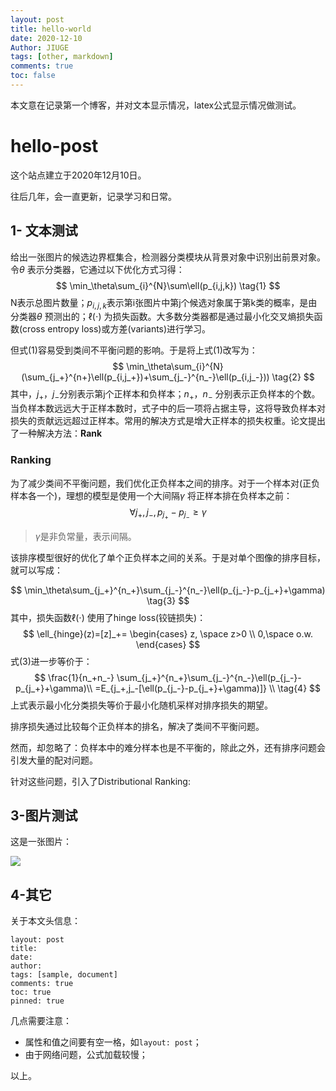 ```yaml
---
layout: post
title: hello-world
date: 2020-12-10
Author: JIUGE 
tags: [other, markdown]
comments: true
toc: false
---
```


本文意在记录第一个博客，并对文本显示情况，latex公式显示情况做测试。

<!-- more -->

# hello-post

这个站点建立于2020年12月10日。

往后几年，会一直更新，记录学习和日常。

## 1- 文本测试

给出一张图片的候选边界框集合，检测器分类模块从背景对象中识别出前景对象。令$\theta$ 表示分类器，它通过以下优化方式习得：
$$
\min_\theta\sum_{i}^{N}\sum\ell(p_{i,j,k})
\tag{1}
$$
N表示总图片数量；$p_{i,j,k}$表示第i张图片中第j个候选对象属于第k类的概率，是由分类器$\theta$ 预测出的；$\ell(\cdot)$ 为损失函数。大多数分类器都是通过最小化交叉熵损失函数(cross entropy loss)或方差(variants)进行学习。

但式(1)容易受到类间不平衡问题的影响。于是将上式(1)改写为：
$$
\min_\theta\sum_{i}^{N}(\sum_{j_+}^{n+}\ell(p_{i,j_+})+\sum_{j_-}^{n_-}\ell(p_{i,j_-}))
\tag{2}
$$
其中，$j_+，j_-$分别表示第j个正样本和负样本；$n_+，n_-$ 分别表示正负样本的个数。当负样本数远远大于正样本数时，式子中的后一项将占据主导，这将导致负样本对损失的贡献远远超过正样本。常用的解决方式是增大正样本的损失权重。论文提出了一种解决方法：**Rank**

### Ranking

为了减少类间不平衡问题，我们优化正负样本之间的排序。对于一个样本对(正负样本各一个)，理想的模型是使用一个大间隔$\gamma$ 将正样本排在负样本之前：
$$
\forall j_+,j_-,p_{j_+}-p_{j_-}\geq\gamma
$$

> $\gamma$是非负常量，表示间隔。

该排序模型很好的优化了单个正负样本之间的关系。于是对单个图像的排序目标，就可以写成：

$$
\min_\theta\sum_{j_+}^{n_+}\sum_{j_-}^{n_-}\ell(p_{j_-}-p_{j_+}+\gamma)
\tag{3}
$$
其中，损失函数$\ell(\cdot)$ 使用了hinge loss(铰链损失)：
$$
\ell_{hinge}(z)=[z]_+=
\begin{cases}
z, \space z>0    \\
0,\space o.w.
\end{cases}
$$
式(3)进一步等价于：
$$
\frac{1}{n_+n_-}
\sum_{j_+}^{n_+}\sum_{j_-}^{n_-}\ell(p_{j_-}-p_{j_+}+\gamma)\\
=E_{j_+,j_-[\ell(p_{j_-}-p_{j_+}+\gamma)]}
\\
\tag{4}
$$
上式表示最小化分类损失等价于最小化随机采样对排序损失的期望。

排序损失通过比较每个正负样本的排名，解决了类间不平衡问题。

然而，却忽略了：负样本中的难分样本也是不平衡的，除此之外，还有排序问题会引发大量的配对问题。

针对这些问题，引入了Distributional Ranking:

## 3-图片测试

这是一张图片：

![](https://gitee.com/changyv/md-pic/raw/master/logo.png)

## 4-其它

关于本文头信息：

```
layout: post
title: 
date: 
author: 
tags: [sample, document]
comments: true
toc: true
pinned: true
```

几点需要注意：

+ 属性和值之间要有空一格，如`layout: post`；
+ 由于网络问题，公式加载较慢；

以上。